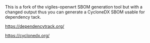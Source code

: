 This is a fork of the vigiles-openwrt SBOM generation tool but with a changed output thus you can generate a CycloneDX SBOM usable for dependency tack.

https://dependencytrack.org/

https://cyclonedx.org/
